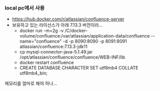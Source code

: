 ### local pc에서 사용

* https://hub.docker.com/r/atlassian/confluence-server
* 보유하고 있는 라이선스가 아래 7.13.3 버전이라...
  * docker run -m=2g -v /C/docker-volume/confluence:/var/atlassian/application-data/confluence --name="confluence" -d -p 8090:8090 -p 8091:8091 atlassian/confluence:7.13.3-jdk11
  * cp mysql-connector-java-5.1.49.jar /opt/atlassian/confluence/confluence/WEB-INF/lib
  * docker restart confluence
  * CREATE DATABASE <database-name> CHARACTER SET utf8mb4 COLLATE utf8mb4_bin;

 메모리를 얼마로 해야 하나...
 
